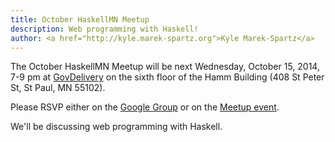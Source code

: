 ```yaml
---
title: October HaskellMN Meetup
description: Web programming with Haskell!
author: <a href="http://kyle.marek-spartz.org">Kyle Marek-Spartz</a>
---
```


The October HaskellMN Meetup will be next Wednesday, October 15,
2014, 7-9 pm at [GovDelivery](http://www.govdelivery.com/) on the
sixth floor of the Hamm Building (408 St Peter St, St Paul, MN 55102).

Please RSVP either on the
[Google Group](https://groups.google.com/forum/#!forum/haskellmn)
or on the
[Meetup event](http://www.meetup.com/HaskellMN/events/211869402/).

We'll be discussing web programming with Haskell.
